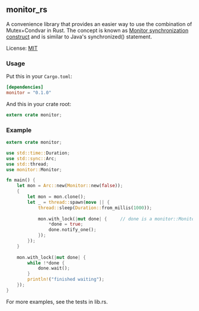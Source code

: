 ## monitor_rs
A convenience library that provides an easier way to use the combination of Mutex+Condvar in Rust. The concept is known as [Monitor synchronization construct](https://en.wikipedia.org/wiki/Monitor_%28synchronization%29) and is similar to Java's synchronized() statement.

License: [MIT](https://github.com/kirillkh/monitor_rs/blob/master/legal/mit.md)

### Usage
Put this in your `Cargo.toml`:

```toml
[dependencies]
monitor = "0.1.0"
```

And this in your crate root:
```rust
extern crate monitor;
```


### Example
```rust
extern crate monitor;

use std::time::Duration;
use std::sync::Arc;
use std::thread;
use monitor::Monitor;

fn main() {
    let mon = Arc::new(Monitor::new(false));
    {
        let mon = mon.clone();
        let _ = thread::spawn(move || {
            thread::sleep(Duration::from_millis(1000));
            
            mon.with_lock(|mut done| {     // done is a monitor::MonitorGuard<bool>
                *done = true;
                done.notify_one();
            });
        });
    }
    
    mon.with_lock(|mut done| {
        while !*done {
            done.wait();
        }
        println!("finished waiting");
    });
}
```

For more examples, see the tests in lib.rs.
